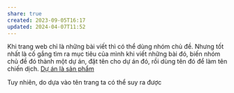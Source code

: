 ```yaml
---
share: true
created: 2023-09-05T16:17
updated: 2024-04-07T11:52
---
```


Khi trang web chỉ là những bài viết thì có thể dùng nhóm chủ đề. Nhưng tốt nhất là cố gắng tìm ra mục tiêu của mình khi viết những bài đó, biến nhóm chủ đề đó thành một dự án, đặt tên cho dự án đó, rồi dùng tên đó để làm tên chiến dịch.
[Dự án là sản phẩm](./D%E1%BB%B1%20%C3%A1n%20l%C3%A0%20s%E1%BA%A3n%20ph%E1%BA%A9m.md)

Tuy nhiên, do dựa vào tên trang ta có thể suy ra được
